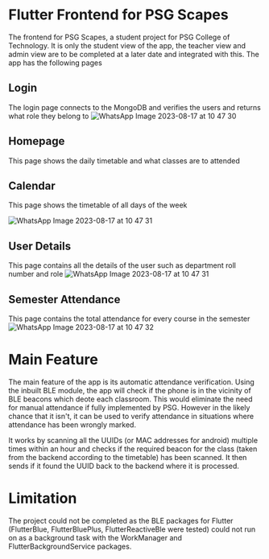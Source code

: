 # Flutter Frontend for PSG Scapes

The frontend for PSG Scapes, a student project for PSG College of Technology. It is only the student view of the app, the teacher view and admin view are to be completed at a later date and integrated with this. The app has the following pages

## Login

The login page connects to the MongoDB and verifies the users and returns what role they belong to
![WhatsApp Image 2023-08-17 at 10 47 30](https://github.com/TheR3dWizard/scapesstudview/assets/34707235/52a78e30-e4cf-4560-8985-f844536a4b2a)



## Homepage

This page shows the daily timetable and what classes are to attended



## Calendar

This page shows the timetable of all days of the week

![WhatsApp Image 2023-08-17 at 10 47 31](https://github.com/TheR3dWizard/scapesstudview/assets/34707235/96aef4ae-0dfd-4c0e-9a16-537f3fed2b6f)



## User Details

This page contains all the details of the user such as department roll number and role 
![WhatsApp Image 2023-08-17 at 10 47 31](https://github.com/TheR3dWizard/scapesstudview/assets/34707235/8639a3c1-1d01-450c-97e8-d25f7b3adde9)


## Semester Attendance

This page contains the total attendance for every course in the semester
![WhatsApp Image 2023-08-17 at 10 47 32](https://github.com/TheR3dWizard/scapesstudview/assets/34707235/5db50abf-f624-4906-96b2-275b74a50546)


# Main Feature

The main feature of the app is its automatic attendance verification. Using the inbuilt BLE module, the app will check if the phone is in the vicinity of BLE beacons which deote each classroom. This would eliminate the need for manual attendance if fully implemented by PSG. However in the likely chance that it isn't, it can be used to verify attendance in situations where attendance has been wrongly marked.

It works by scanning all the UUIDs (or MAC addresses for android) multiple times within an hour and checks if the required beacon for the class (taken from the backend according to the timetable) has been scanned. It then 
sends if it found the UUID back to the backend where it is processed.

# Limitation

The project could not be completed as the BLE packages for Flutter (FlutterBlue, FlutterBluePlus, FlutterReactiveBle were tested) could not run on as a background task with the WorkManager and FlutterBackgroundService packages.
